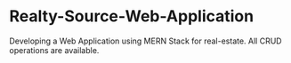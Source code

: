 # Realty-Source-Web-Application
Developing a Web Application using MERN Stack for real-estate. All CRUD operations are available.
